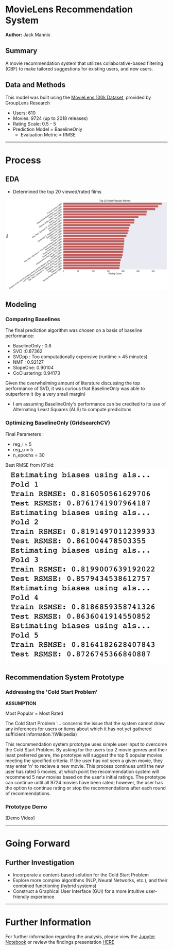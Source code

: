 # MovieLens Recommendation System 

**Author:** Jack Mannix

## Summary 

A movie recommendation system that utilizes collaborative-based filtering (CBF) to make tailored suggestions for existing users, and new users. 

## Data and Methods 

This model was built using the [MovieLens 100k Dataset](https://grouplens.org/datasets/movielens/), provided by GroupLens Research
- Users: 610
- Movies: 9724 (up to 2018 releases) 
- Rating Scale: 0.5 - 5
- Prediction Model = BaselineOnly
    - Evaluation Metric = RMSE

---------------------------------------------------------------

# Process 

## EDA

- Determined the top 20 viewed/rated films 

![img](./images/popular_movies.png) 


## Modeling 

### Comparing Baselines

The final prediction algorithm was chosen on a basis of baseline performance:

- BaselineOnly : 0.8
- SVD :0.87362
- SVDpp : Too computationally expensive (runtime > 45 minutes)
- NMF : 0.92127
- SlopeOne: 0.90104
- CoClustering: 0.94173

Given the overwhelming amount of literature discussing the top performance of SVD, it was curious that BaselineOnly was able to outperform it (by a very small margin)
- I am assuming BaselineOnly's performance can be credited to its use of Alternating Least Squares (ALS) to compute predicitons

### Optimizing BaselineOnly (GridsearchCV)

Final Parameters :
- reg_i = 5
- reg_u = 5
- n_epochs = 30

Best RMSE from KFold:
![img](./images/rmse.png)

## Recommendation System Prototype

### Addressing the 'Cold Start Problem'

**ASSUMPTION**
<p>Most Popular = Most Rated</p>

<p>The Cold Start Problem '... concerns the issue that the system cannot draw any inferences for users or items about which it has not yet gathered sufficient information.'(Wikipedia)</p>

<p>This recommendation system prototype uses simple user input to overcome the Cold Start Problem. By asking for the users top 2 movie genres and their least preferred genre, the prototype will suggest the top 5 popular movies meeting the specified criteria. If the user has not seen a given movie, they may enter 'n' to recieve a new movie. This process continues until the new user has rated 5 movies, at which point the recommendation system will recommend 5 new movies based on the user's initial ratings. The prototype can continue until all 9724 movies have been rated; however, the user has the option to continue rating or stop the recommendations after each round of recommendations.</p> 

### Prototype Demo

[Demo Video]<a href=https://youtu.be/mOfCqTl6sL0></a>

---------------------------------------------------------------

# Going Forward

## Further Investigation 

- Incorporate a content-based solution for the Cold Start Problem
- Explore more complex algorithms (NLP, Neural Networks, etc.), and their combined functioning (hybrid systems)
- Construct a Graphical User Interface (GUI) for a more intuitive user-friendly experience 

---------------------------------------------------------------

# Further Information

For further information regarding the analysis, please view the [Jupyter Notebook](final_notebook.ipynb) or review the findings presentation [HERE](mannix_phase_4_presentation.pdf) 









